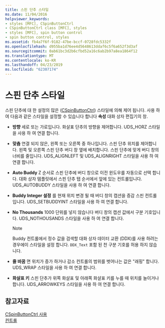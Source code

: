 ```yaml
---
title: 스핀 단추 스타일
ms.date: 11/04/2016
helpviewer_keywords:
- styles [MFC], CSpinButtonCtrl
- CSpinButtonCtrl class [MFC], styles
- styles [MFC], spin button control
- spin button control, styles
ms.assetid: fb4a7f6f-9182-47be-bccf-0728fdc5332f
ms.openlocfilehash: d955ba1d76ee4d5648613ddaf6c5f6a652f3d3af
ms.sourcegitcommit: 0ab61bc3d2b6cfbd52a16c6ab2b97a8ea1864f12
ms.translationtype: MT
ms.contentlocale: ko-KR
ms.lasthandoff: 04/23/2019
ms.locfileid: "62307174"
---
```

# <a name="spin-button-styles"></a>스핀 단추 스타일

스핀 단추에 대 한 설정의 많은 ([CSpinButtonCtrl](../mfc/reference/cspinbuttonctrl-class.md)) 스타일에 의해 제어 됩니다. 사용 하 여 다음과 같은 스타일을 설정할 수 있습니다 합니다 **속성** 대화 상자 편집기의 창.

- **방향** 세로 또는 가로입니다. 화살표 단추의 방향을 제어합니다. UDS_HORZ 스타일을 사용 하 여 연결 합니다.

- **맞춤** 연결 되지 않은, 왼쪽 또는 오른쪽 중 하나입니다. 스핀 단추 위치를 제어합니다. 왼쪽 및 오른쪽 스핀 단추 버디 창 옆에 배치합니다. 스핀 단추에 맞게 버디 창의 너비를 줄입니다. UDS_ALIGNLEFT 및 UDS_ALIGNRIGHT 스타일을 사용 하 여 연결 합니다.

- **Auto Buddy** Z 순서로 스핀 단추에 버디 창으로 이전 윈도우를 자동으로 선택 합니다. 대화 상자 템플릿에서 스핀 단추 탭 순서에서 앞에 있는 컨트롤입니다. UDS_AUTOBUDDY 스타일을 사용 하 여 연결 합니다.

- **Buddy Integer 설정** 를 현재 위치 변경 될 때 버디 창의 캡션을 증감 스핀 컨트롤입니다. UDS_SETBUDDYINT 스타일을 사용 하 여 연결 합니다.

- **No Thousands** 1000 단위를 넣지 않습니다 버디 창의 캡션 값에서 구분 기호입니다. UDS_NOTHOUSANDS 스타일을 사용 하 여 연결 합니다.

    > [!NOTE]
    >  Buddy 컨트롤에서 정수 값을 검색할 대화 상자 데이터 교환 (DDX)를 사용 하려는 경우에이 스타일을 설정 합니다. `DDX_Text` 포함 된 천 구분 기호를 허용 하지 않습니다.

- **줄 바꿈** 면 위치가 증가 하거나 감소 컨트롤의 범위를 벗어나는 값은 "래핑" 합니다. UDS_WRAP 스타일을 사용 하 여 연결 합니다.

- **화살표 키** 스핀 단추가 위쪽 화살표 및 아래쪽 화살표 키를 누를 때 위치를 늘이거나 합니다. UDS_ARROWKEYS 스타일을 사용 하 여 연결 합니다.

## <a name="see-also"></a>참고자료

[CSpinButtonCtrl 사용](../mfc/using-cspinbuttonctrl.md)<br/>
[컨트롤](../mfc/controls-mfc.md)
